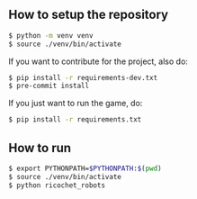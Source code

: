 ## How to setup the repository

```bash
$ python -m venv venv
$ source ./venv/bin/activate
```
If you want to contribute for the project, also do:
```bash
$ pip install -r requirements-dev.txt
$ pre-commit install
```

If you just want to run the game, do:
```bash
$ pip install -r requirements.txt
```

## How to run

```bash
$ export PYTHONPATH=$PYTHONPATH:$(pwd)
$ source ./venv/bin/activate
$ python ricochet_robots
```
